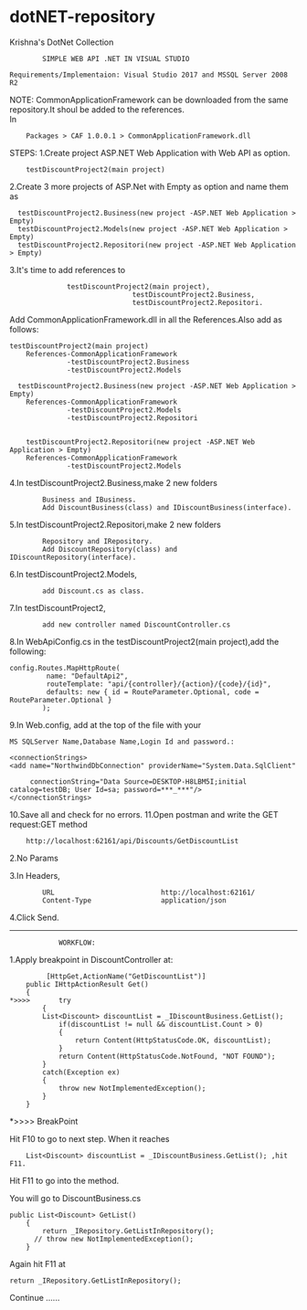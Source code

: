 # dotNET-repository
Krishna's DotNet Collection

			SIMPLE WEB API .NET IN VISUAL STUDIO

	Requirements/Implementaion: Visual Studio 2017 and MSSQL Server 2008 R2
 NOTE:   CommonApplicationFramework can be downloaded from the same repository.It shoul be added to the references.  
    		In 
		
		Packages > CAF 1.0.0.1 > CommonApplicationFramework.dll 


STEPS:
1.Create project ASP.NET Web Application with Web API as option.
	
	    testDiscountProject2(main project)
2.Create 3 more projects of ASP.Net with Empty as option and name them as
      
      testDiscountProject2.Business(new project -ASP.NET Web Application > Empty)
      testDiscountProject2.Models(new project -ASP.NET Web Application > Empty)
      testDiscountProject2.Repositori(new project -ASP.NET Web Application > Empty)
3.It's time to add references to  
				  
				  testDiscountProject2(main project),
                                  testDiscountProject2.Business,
                                  testDiscountProject2.Repositori.
   
   
   Add CommonApplicationFramework.dll in all the References.Also add as follows:
   
   
    testDiscountProject2(main project)
	    References-CommonApplicationFramework
				  -testDiscountProject2.Business
				  -testDiscountProject2.Models
          
      testDiscountProject2.Business(new project -ASP.NET Web Application > Empty)
		References-CommonApplicationFramework
				  -testDiscountProject2.Models
				  -testDiscountProject2.Repositori
          
          
        testDiscountProject2.Repositori(new project -ASP.NET Web Application > Empty)
		References-CommonApplicationFramework
				  -testDiscountProject2.Models  
4.In  testDiscountProject2.Business,make 2 new folders 
			
			Business and IBusiness.
			Add DiscountBusiness(class) and IDiscountBusiness(interface).          
5.In  testDiscountProject2.Repositori,make 2 new folders 

			Repository and IRepository.
			Add DiscountRepository(class) and IDiscountRepository(interface).
6.In  testDiscountProject2.Models,

			add Discount.cs as class.
7.In  testDiscountProject2,
			
			add new controller named DiscountController.cs
8.In  WebApiConfig.cs in the   testDiscountProject2(main project),add the following:

	config.Routes.MapHttpRoute(
             name: "DefaultApi2",
             routeTemplate: "api/{controller}/{action}/{code}/{id}",
             defaults: new { id = RouteParameter.Optional, code = RouteParameter.Optional }
            );
 9.In Web.config, add at the top of the file with your 
 
 	MS SQLServer Name,Database Name,Login Id and password.:
 
 	<connectionStrings>
   	<add name="NorthwindDbConnection" providerName="System.Data.SqlClient"

         connectionString="Data Source=DESKTOP-H8LBM5I;initial catalog=testDB; User Id=sa; password=***_***"/>
  	</connectionStrings>
  10.Save all and check for no errors.
  11.Open postman and write the GET request:GET method

		http://localhost:62161/api/Discounts/GetDiscountList

2.No Params

3.In Headers,
			
			URL             			 http://localhost:62161/
			Content-Type				 application/json
			
4.Click Send.
********************************************************************************************************************
				WORKFLOW:
				
1.Apply breakpoint in DiscountController at:
				

			 [HttpGet,ActionName("GetDiscountList")]
        public IHttpActionResult Get()
        {
	*>>>>       try
            {
            List<Discount> discountList = _IDiscountBusiness.GetList();
                if(discountList != null && discountList.Count > 0)
                {
                    return Content(HttpStatusCode.OK, discountList);
                }
                return Content(HttpStatusCode.NotFound, "NOT FOUND");
            }
            catch(Exception ex)
            {
                throw new NotImplementedException();
            }
        }

		
*>>>> BreakPoint

Hit F10 to go to next step.	
When it reaches 
		
		List<Discount> discountList = _IDiscountBusiness.GetList(); ,hit F11.	
Hit F11 to go into the method.

You will go to DiscountBusiness.cs
 
 	public List<Discount> GetList()
        {
            return _IRepository.GetListInRepository();
          // throw new NotImplementedException();
        }
	
Again hit F11 at 	
	
	return _IRepository.GetListInRepository();
Continue ......	



          
          
          
          
      
